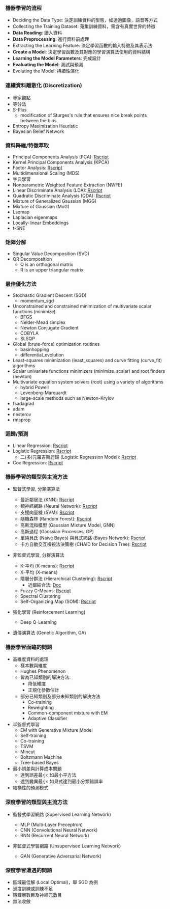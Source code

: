### 機器學習的流程

* Deciding the Data Type: 決定訓練資料的型態，如透過圖像，語音等方式
* Collecting the Training Dataset: 蒐集訓練資料，需含有真實世界的特徵
* **Data Reading**: 讀入資料
* **Data Preprocessing**: 進行資料前處理
* Extracting the Learning Feature: 決定學習函數的輸入特徵及其表示法
* **Create a Model**: 決定學習函數及其對應的學習演算法使用的資料結構
* **Learning the Model Parameters**: 完成設計
* **Evaluating the Model**: 測試與預測
* Evoluting the Model: 持續性演化

### 連續資料離散化 (Discretization)

* 專家觀點
* 等分法
* S-Plus
    * modification of Sturges's rule that ensures nice break points between the bins
* Entropy Maximization Heuristic
* Bayesian Belief Network

### 資料降維/特徵萃取

* Principal Components Analysis (PCA): [Rscript](data/Principal_Components_Analysis_R.html)
* Kernel Principal Components Analysis (KPCA)
* Factor Analysis:  [Rscript](data/Factor_Analysis_R.html)
* Multidimensional Scaling (MDS)
* 字典學習
* Nonparametric Weighted Feature Extraction (NWFE)
* Linear Discriminate Analysis (LDA): [Rscript](data/Linear_Discriminate_Analysis_R.html)
* Quadratic Discriminate Analysis (QDA): [Rscript](data/Quadratic_Discriminant_Analysis_R.html)
* Mixture of Generalized Gaussian (MGG)
* Mixture of Gaussian (MoG)
* Lsomap
* Laplacian eigenmaps
* Locally-linear Embeddings
* t-SNE

### 矩陣分解

* Singular Value Decomposition (SVD)
* QR Decomposition
    * Q is an orthogonal matrix 
    * R is an upper triangular matrix

### 最佳優化方法

* Stochastic Gradient Descent (SGD)
    * momentum_sgd
* Unconstrained and constrained minimization of multivariate scalar functions (minimize)  
    * BFGS
    * Nelder-Mead simplex
    * Newton Conjugate Gradient
    * COBYLA
    * SLSQP
* Global (brute-force) optimization routines 
    * basinhopping
    * differential_evolution
* Least-squares minimization (least_squares) and curve fitting (curve_fit) algorithms
* Scalar univariate functions minimizers (minimize_scalar) and root finders (newton)
* Multivariate equation system solvers (root) using a variety of algorithms
    * hybrid Powell
    * Levenberg-Marquardt
    * large-scale methods such as Newton-Krylov
* fsadagrad
* adam
* nesterov
* rmsprop

### 迴歸/預測

* Linear Regression: [Rscript](data/Simple_Linear_Regression_R.html)
* Logistic Regression: [Rscript](data/Logistic_Regression_R.html)
    * 二(多)元羅吉斯迴歸 (Logistic Regression Model): [Rscript](data/Multinomial_Log-linear_Models_R.html)
* Cox Regression: [Rscript](data/Cox_Regression_R.html)


### 機器學習的類型與主流方法

* 監督式學習, 分類演算法
    * 最近鄰居法 (KNN): [Rscript](data/K_Nearest_Neighbor_R.html)
    * 類神經網路 (Neural Network): [Rscript](data/Neural_Network_R.html)
    * 支援向量機 (SVM): [Rscript](data/Support_Vector_Machine_R.html)
    * 隨機森林 (Random Forest): [Rscript](data/Random_Forest_R.html)
    * 高斯混和模型 (Gaussian Mixture Model, GNN)
    * 高斯過程 (Gaussian Processes, GP)
    * 單純貝氏 (Naive Bayes) 與貝式網路 (Bayes Network): [Rscript](data/Bayes_R.html)
    * 卡方自動交互檢視法決策樹 (CHAID for Decision Tree): [Rscript](data/CHAID_R.html)

* 非監督式學習, 分群演算法
    * K-平均 (K-means): [Rscript](data/K_Means_R.html)
    * X-平均 (X-means)
    * 階層分群法 (Hierarchical Clustering): [Rscript](data/Hierarchical_Clustering_R.html)
        * 近鄰結合法: [Doc](data/Neighbor_Joining.html)
    * Fuzzy C-Means: [Rscript](data/Fuzzy_C-Means_R.html)
    * Spectral Clustering
    * Self-Organizing Map (SOM): [Rscript](data/Self-Organizing_Map_R.html)

* 強化學習 (Reinforcement Learning)
    * Deep Q-Learning

* 遺傳演算法 (Genetic Algorithm, GA)

### 機器學習面臨的問題

* 高維度資料的處理
    * 樣本數與維度
    * Hughes Phenomenon
    * 皆為已知類別的解決方法: 
        * 降低維度
        * 正規化參數估計
    * 部分已知類別及部分未知類別的解決方法
        * Co-training
        * Reweighting
        * Common-component mixture with EM
        * Adaptive Classifier
* 半監督式學習
    * EM with Generative Mixture Model
    * Self-training
    * Co-training
    * TSVM
    * Mincut
    * Boltzmann Machine
    * Tree-based Bayes
* 最小誤差與計算成本問題
    * 達到誤差最小: 如最小平方法
    * 達到變異最小: 如貝式達到最小分類錯誤率
* 結構性的預測模式

### 深度學習的類型與主流方法

* 監督式學習網路 (Supervised Learning Network)
    * MLP (Multi-Layer Preceptron)
    * CNN (Convolutional Neural Network)
    * RNN (Recurrent Neural Network)

* 非監督式學習網路 (Unsupervised Learning Network)
    * GAN (Generative Adversarial Network)

### 深度學習遭遇的問題

* 區域最佳解 (Local Optimal)，舉 SGD 為例
* 過度訓練或訓練不足
* 隱藏層數目及神經元數目
* 無法收斂




